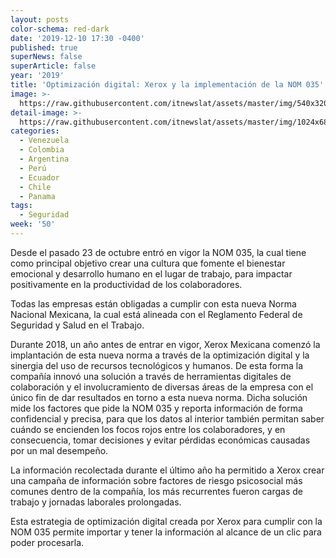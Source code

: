 ```yaml
---
layout: posts
color-schema: red-dark
date: '2019-12-10 17:30 -0400'
published: true
superNews: false
superArticle: false
year: '2019'
title: 'Optimización digital: Xerox y la implementación de la NOM 035'
image: >-
  https://raw.githubusercontent.com/itnewslat/assets/master/img/540x320/Reunion-Ejecutivos-p.jpg
detail-image: >-
  https://raw.githubusercontent.com/itnewslat/assets/master/img/1024x680/Reunion-Ejecutivos-g.jpg
categories:
  - Venezuela
  - Colombia
  - Argentina
  - Perú
  - Ecuador
  - Chile
  - Panama
tags:
  - Seguridad
week: '50'
---
```

Desde el pasado 23 de octubre entró en vigor la NOM 035, la cual tiene como principal objetivo crear una cultura que fomente el bienestar emocional y desarrollo humano en el lugar de trabajo, para impactar positivamente en la productividad de los colaboradores.

Todas las empresas están obligadas a cumplir con esta nueva Norma Nacional Mexicana, la cual está alineada con el Reglamento Federal de Seguridad y Salud en el Trabajo.

Durante 2018, un año antes de entrar en vigor, Xerox Mexicana comenzó la implantación de esta nueva norma a través de la optimización digital y la sinergia del uso de recursos tecnológicos y humanos.
De esta forma la compañía innovó una solución a través de herramientas digitales de colaboración y el involucramiento de diversas áreas de la empresa con el único fin de dar resultados en torno a esta nueva norma.
Dicha solución mide los factores que pide la NOM 035 y reporta información de forma confidencial y precisa, para que los datos al interior también permitan saber cuándo se encienden los focos rojos entre los colaboradores, y en consecuencia, tomar decisiones y evitar pérdidas económicas causadas por un mal desempeño.

La información recolectada durante el último año ha permitido a Xerox crear una campaña de información sobre factores de riesgo psicosocial más comunes dentro de la compañía, los más recurrentes fueron cargas de trabajo y jornadas laborales prolongadas.

Esta estrategia de optimización digital creada por Xerox para cumplir con la NOM 035 permite importar y tener la información al alcance de un clic para poder procesarla.
